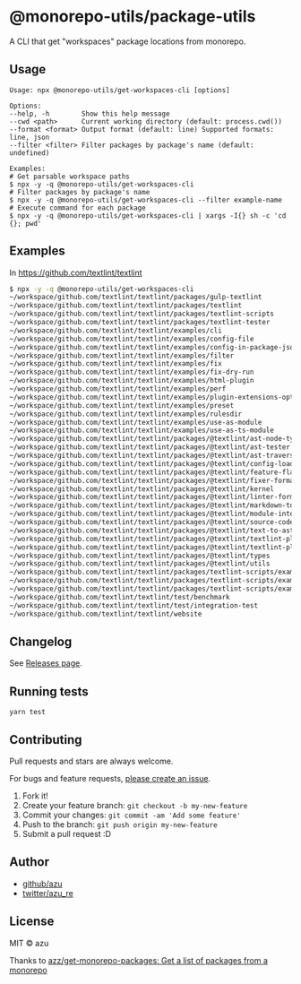 # @monorepo-utils/package-utils

A CLI that get "workspaces" package locations from monorepo.

## Usage

    Usage: npx @monorepo-utils/get-workspaces-cli [options]
    
    Options:
    --help, -h        Show this help message
    --cwd <path>      Current working directory (default: process.cwd())
    --format <format> Output format (default: line) Supported formats: line, json
    --filter <filter> Filter packages by package's name (default: undefined)
    
    Examples:
    # Get parsable workspace paths
    $ npx -y -q @monorepo-utils/get-workspaces-cli
    # Filter packages by package's name
    $ npx -y -q @monorepo-utils/get-workspaces-cli --filter example-name
    # Execute command for each package
    $ npx -y -q @monorepo-utils/get-workspaces-cli | xargs -I{} sh -c 'cd {}; pwd'

## Examples

In https://github.com/textlint/textlint

```bash
$ npx -y -q @monorepo-utils/get-workspaces-cli
~/workspace/github.com/textlint/textlint/packages/gulp-textlint
~/workspace/github.com/textlint/textlint/packages/textlint
~/workspace/github.com/textlint/textlint/packages/textlint-scripts
~/workspace/github.com/textlint/textlint/packages/textlint-tester
~/workspace/github.com/textlint/textlint/examples/cli
~/workspace/github.com/textlint/textlint/examples/config-file
~/workspace/github.com/textlint/textlint/examples/config-in-package-json
~/workspace/github.com/textlint/textlint/examples/filter
~/workspace/github.com/textlint/textlint/examples/fix
~/workspace/github.com/textlint/textlint/examples/fix-dry-run
~/workspace/github.com/textlint/textlint/examples/html-plugin
~/workspace/github.com/textlint/textlint/examples/perf
~/workspace/github.com/textlint/textlint/examples/plugin-extensions-option
~/workspace/github.com/textlint/textlint/examples/preset
~/workspace/github.com/textlint/textlint/examples/rulesdir
~/workspace/github.com/textlint/textlint/examples/use-as-module
~/workspace/github.com/textlint/textlint/examples/use-as-ts-module
~/workspace/github.com/textlint/textlint/packages/@textlint/ast-node-types
~/workspace/github.com/textlint/textlint/packages/@textlint/ast-tester
~/workspace/github.com/textlint/textlint/packages/@textlint/ast-traverse
~/workspace/github.com/textlint/textlint/packages/@textlint/config-loader
~/workspace/github.com/textlint/textlint/packages/@textlint/feature-flag
~/workspace/github.com/textlint/textlint/packages/@textlint/fixer-formatter
~/workspace/github.com/textlint/textlint/packages/@textlint/kernel
~/workspace/github.com/textlint/textlint/packages/@textlint/linter-formatter
~/workspace/github.com/textlint/textlint/packages/@textlint/markdown-to-ast
~/workspace/github.com/textlint/textlint/packages/@textlint/module-interop
~/workspace/github.com/textlint/textlint/packages/@textlint/source-code-fixer
~/workspace/github.com/textlint/textlint/packages/@textlint/text-to-ast
~/workspace/github.com/textlint/textlint/packages/@textlint/textlint-plugin-markdown
~/workspace/github.com/textlint/textlint/packages/@textlint/textlint-plugin-text
~/workspace/github.com/textlint/textlint/packages/@textlint/types
~/workspace/github.com/textlint/textlint/packages/@textlint/utils
~/workspace/github.com/textlint/textlint/packages/textlint-scripts/example
~/workspace/github.com/textlint/textlint/packages/textlint-scripts/example-ts
~/workspace/github.com/textlint/textlint/packages/textlint-scripts/example-dynamic-import
~/workspace/github.com/textlint/textlint/test/benchmark
~/workspace/github.com/textlint/textlint/test/integration-test
~/workspace/github.com/textlint/textlint/website
```


## Changelog

See [Releases page](https://github.com/azu/monorepo-utils/releases).

## Running tests

    yarn test

## Contributing

Pull requests and stars are always welcome.

For bugs and feature requests, [please create an issue](https://github.com/azu/monorepo-utils/issues).

1. Fork it!
2. Create your feature branch: `git checkout -b my-new-feature`
3. Commit your changes: `git commit -am 'Add some feature'`
4. Push to the branch: `git push origin my-new-feature`
5. Submit a pull request :D

## Author

- [github/azu](https://github.com/azu)
- [twitter/azu_re](https://twitter.com/azu_re)

## License

MIT © azu

Thanks to [azz/get-monorepo-packages: Get a list of packages from a monorepo](https://github.com/azz/get-monorepo-packages)
